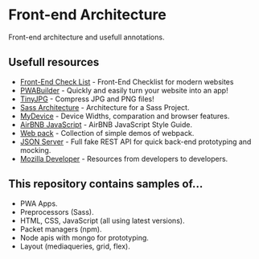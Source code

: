 # Front-end Architecture

Front-end architecture and usefull annotations.


## Usefull resources

* [Front-End Check List](https://github.com/thedaviddias/Front-End-Checklist) - Front-End Checklist for modern websites
* [PWABuilder](https://www.pwabuilder.com/) - Quickly and easily turn your website into an app!
* [TinyJPG](https://tinyjpg.com/) - Compress JPG and PNG files!
* [Sass Architecture](https://www.sitepoint.com/architecture-sass-project/) - Architecture for a Sass Project.
* [MyDevice](https://www.mydevice.io/) - Device Widths, comparation and browser features.
* [AirBNB JavaScript](https://github.com/airbnb/javascript) - AirBNB JavaScript Style Guide.
* [Web pack](https://github.com/ruanyf/webpack-demos) - Collection of simple demos of webpack.
* [JSON Server](https://github.com/typicode/json-server) - Full fake REST API for quick back-end prototyping and mocking.
* [Mozilla Developer](https://developer.mozilla.org/pt-BR/) - Resources from developers to developers.


## This repository contains samples of...
* PWA Apps.
* Preprocessors (Sass).
* HTML, CSS, JavaScript (all using latest versions).
* Packet managers (npm).
* Node apis with mongo for prototyping.
* Layout (mediaqueries, grid, flex).
